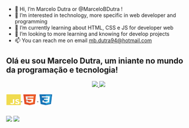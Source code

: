 - 👋 Hi, I’m Marcelo Dutra or @MarceloBDutra !
- 👀 I’m interested in technology, more specific in web developer and programming
- 🌱 I’m currently learning about HTML, CSS e JS for developer web
- 💞️ I’m looking to more learning and knowing for develop projects 
- 📫 You can reach me on email mb.dutra94@hotmail.com

<!---
MarceloBDutra/MarceloBDutra is a ✨ special ✨ repository because its `README.md` (this file) appears on your GitHub profile.
You can click the Preview link to take a look at your changes.
--->
##
 ## Olá eu sou Marcelo Dutra, um iniante no mundo da programação e tecnologia!
<div align="center">
  <a href="https://github.com/MarceloBDutra">
  <img height="180em" src="https://github-readme-stats.vercel.app/api?username=MarceloBDutra&show_icons=true&theme=dark&include_all_commits=true&count_private=true"/>
  <img height="180em" src="https://github-readme-stats.vercel.app/api/top-langs/?username=MarceloBDutra&layout=compact&langs_count=7&theme=dark"/>
</div>
<div style="display: inline_block"><br>
  <img align="center" alt="Rafa-Js" height="30" width="40" src="https://raw.githubusercontent.com/devicons/devicon/master/icons/javascript/javascript-plain.svg">
  <img align="center" alt="Rafa-HTML" height="30" width="40" src="https://raw.githubusercontent.com/devicons/devicon/master/icons/html5/html5-original.svg">
  <img align="center" alt="Rafa-CSS" height="30" width="40" src="https://raw.githubusercontent.com/devicons/devicon/master/icons/css3/css3-original.svg">
</div>
  
  ##
 
<div> 
  <a href="https://instagram.com/_mbdutra" target="_blank"><img src="https://img.shields.io/badge/-Instagram-%23E4405F?style=for-the-badge&logo=instagram&logoColor=white" target="_blank"></a>
  <a href="https://www.linkedin.com/in/marcelo-dutra-214bbb141" target="_blank"><img src="https://img.shields.io/badge/-LinkedIn-%230077B5?style=for-the-badge&logo=linkedin&logoColor=white" target="_blank"></a> 
 
 
</div>
